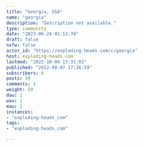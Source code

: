 ```yaml
---
title: "Georgia, USA" 
name: "georgia"
description: "Description not available."
type: community
date: "2023-06-24 01:13:39"
draft: false
nsfw: false
actor_id: "https://exploding-heads.com/c/georgia"
host: exploding-heads.com
lastmod: "2022-10-09 13:31:03"
published: "2022-08-07 17:26:59"
subscribers: 6
posts: 59
comments: 1
weight: 59
dau: 1
wau: 1
mau: 1
instances:
- "exploding-heads_com"
tags: 
- "exploding-heads_com"

---
```

